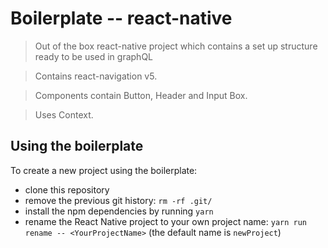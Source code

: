 # Boilerplate -- react-native

> Out of the box react-native project which contains a set up structure ready to be used in graphQL

> Contains react-navigation v5.

> Components contain Button, Header and Input Box.

> Uses Context.

 ## Using the boilerplate

To create a new project using the boilerplate:

- clone this repository
- remove the previous git history: `rm -rf .git/`
- install the npm dependencies by running `yarn`
- rename the React Native project to your own project name: `yarn run rename -- <YourProjectName>` (the default name is `newProject`)
